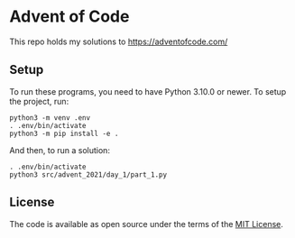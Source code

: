 # Advent of Code

This repo holds my solutions to https://adventofcode.com/

## Setup

To run these programs, you need to have Python 3.10.0 or newer. To setup the project, run:

```
python3 -m venv .env
. .env/bin/activate
python3 -m pip install -e .
```

And then, to run a solution:
```
. .env/bin/activate
python3 src/advent_2021/day_1/part_1.py
```

## License

The code is available as open source under the terms of the [MIT License](https://opensource.org/licenses/MIT).
